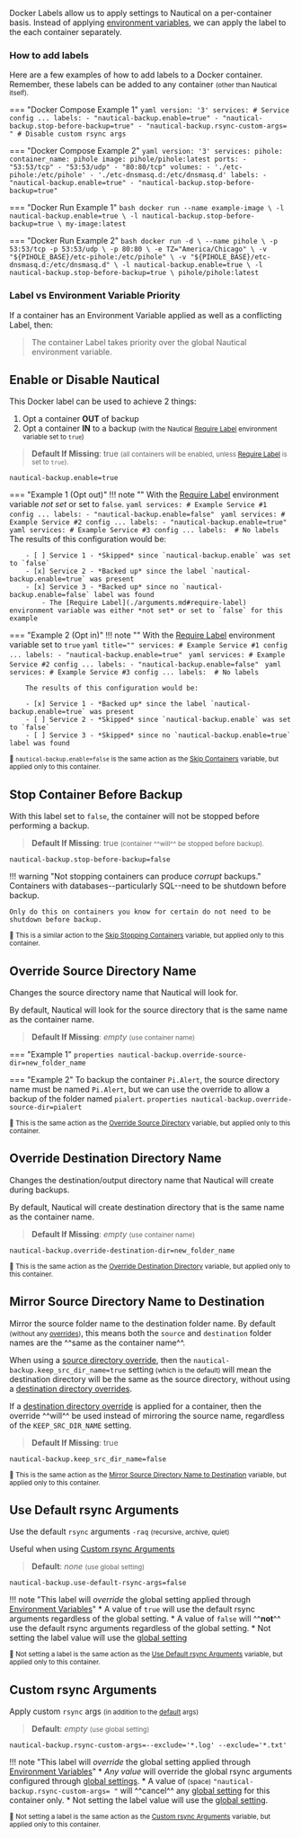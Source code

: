 Docker Labels allow us to apply settings to Nautical on a per-container basis. Instead of applying [environment variables](./arguments.md), we can apply the label to the each container separately.

### How to add labels

Here are a few examples of how to add labels to a Docker container.
Remember, these labels can be added to any container <small> (other than Nautical itself).</small>

=== "Docker Compose Example 1"
    ```yaml
    version: '3'
    services:
      # Service config ...
      labels:
        - "nautical-backup.enable=true"
        - "nautical-backup.stop-before-backup=true"
        - "nautical-backup.rsync-custom-args= " # Disable custom rsync args
    ```

=== "Docker Compose Example 2"
    ```yaml
    version: '3'
    services:
      pihole:
        container_name: pihole
        image: pihole/pihole:latest
        ports:
          - "53:53/tcp"
          - "53:53/udp"
          - "80:80/tcp"
        volumes:
          - './etc-pihole:/etc/pihole'
          - './etc-dnsmasq.d:/etc/dnsmasq.d'
        labels:
          - "nautical-backup.enable=true"
          - "nautical-backup.stop-before-backup=true"
    ```

=== "Docker Run Example 1"
    ```bash
    docker run --name example-image \
    -l nautical-backup.enable=true \
    -l nautical-backup.stop-before-backup=true \
    my-image:latest
    ```

=== "Docker Run Example 2"
    ```bash
    docker run -d \
      --name pihole \
      -p 53:53/tcp -p 53:53/udp \
      -p 80:80 \
      -e TZ="America/Chicago" \
      -v "${PIHOLE_BASE}/etc-pihole:/etc/pihole" \
      -v "${PIHOLE_BASE}/etc-dnsmasq.d:/etc/dnsmasq.d" \
      -l nautical-backup.enable=true \
      -l nautical-backup.stop-before-backup=true \
      pihole/pihole:latest
    ```

### Label vs Environment Variable Priority
If a container has an Environment Variable applied as well as a conflicting Label, then:
> The container Label takes priority over the global Nautical environment variable.

## Enable or Disable Nautical
This Docker label can be used to achieve 2 things:

1. Opt a container **OUT** of backup
1. Opt a container **IN** to a backup <small>(with the Nautical [Require Label](./arguments.md#require-label) environment variable set to `true`)</small>

> **Default If Missing**: true <small> (all containers will be enabled, unless [Require Label](./arguments.md#require-label) is set to `true`).</small>

```properties
nautical-backup.enable=true
```

=== "Example 1 (Opt out)"
    !!! note ""
        With the [Require Label](./arguments.md#require-label) environment variable *not set* or set to `false`.
        ```yaml
        services: # Example Service #1 config ...
          labels:
            - "nautical-backup.enable=false"
        ```
        ```yaml
        services: # Example Service #2 config ...
          labels:
            - "nautical-backup.enable=true"
        ```
        ```yaml
        services: # Example Service #3 config ...
          labels: 
            # No labels
        ```
        The results of this configuration would be:

        - [ ] Service 1 - *Skipped* since `nautical-backup.enable` was set to `false`
        - [x] Service 2 - *Backed up* since the label `nautical-backup.enable=true` was present
        - [x] Service 3 - *Backed up* since no `nautical-backup.enable=false` label was found
            - The [Require Label](./arguments.md#require-label) environment variable was either *not set* or set to `false` for this example


=== "Example 2 (Opt in)"
    !!! note ""
        With the [Require Label](./arguments.md#require-label) environment variable set to `true`
        ```yaml title=""
        services: # Example Service #1 config ...
          labels:
            - "nautical-backup.enable=true"
        ```
        ```yaml
        services: # Example Service #2 config ...
          labels:
            - "nautical-backup.enable=false"
        ```
        ```yaml
        services: # Example Service #3 config ...
          labels: 
            # No labels
        ```

        The results of this configuration would be:

        - [x] Service 1 - *Backed up* since the label `nautical-backup.enable=true` was present
        - [ ] Service 2 - *Skipped* since `nautical-backup.enable` was set to `false`
        - [ ] Service 3 - *Skipped* since no `nautical-backup.enable=true` label was found
        
<small>🔄 `nautical-backup.enable=false` is the same action as the [Skip Containers](./arguments.md#skip-containers) variable, but applied only to this container.</small>


## Stop Container Before Backup

With this label set to `false`, the container will not be stopped before performing a backup.

> **Default If Missing**: true <small> (container ^^will^^ be stopped before backup).</small>

```properties
nautical-backup.stop-before-backup=false
```

!!! warning "Not stopping containers can produce *corrupt* backups."
    Containers with databases--particularly SQL--need to be shutdown before backup.

    Only do this on containers you know for certain do not need to be shutdown before backup.

<small>🔄 This is a similar action to the [Skip Stopping Containers](./arguments.md#skip-stopping-containers) variable, but applied only to this container.</small>

## Override Source Directory Name

Changes the source directory name that Nautical will look for.

By default, Nautical will look for the source directory that is the same name as the container name.

> **Default If Missing**: *empty* <small>(use container name)</small>

=== "Example 1"
    ```properties
    nautical-backup.override-source-dir=new_folder_name
    ```

=== "Example 2"
    To backup the container `Pi.Alert`, the source directory name must be named `Pi.Alert`, but we can use the override to allow a backup of the folder named `pialert`.
    ```properties
    nautical-backup.override-source-dir=pialert
    ```

<small>🔄 This is the same action as the [Override Source Directory](./arguments.md#override-source-directory) variable, but applied only to this container.</small>

## Override Destination Directory Name
Changes the destination/output directory name that Nautical will create during backups.

By default, Nautical will create destination directory that is the same name as the container name.

> **Default If Missing**: *empty* <small>(use container name)</small>

```properties
nautical-backup.override-destination-dir=new_folder_name
```

<small>🔄 This is the same action as the [Override Destination Directory](./arguments.md#override-destination-directory) variable, but applied only to this container.</small>

## Mirror Source Directory Name to Destination
Mirror the source folder name to the destination folder name. By default <small>(without any [overrides](#override-source-directory-name))</small>, this means both the `source` and `destination` folder names are the ^^same as the container name^^.

When using a [source directory override](#override-source-directory-name), then the `nautical-backup.keep_src_dir_name=true` setting<small> (which is the default) </small>will mean the destination directory will be the same as the source directory, without using a [destination directory overrides](#override-destination-directory-name).

If a [destination directory override](#override-destination-directory-name) is applied for a container, then the override ^^will^^ be used instead of mirroring the source name, regardless of the `KEEP_SRC_DIR_NAME` setting. 

> **Default If Missing**: true

```properties
nautical-backup.keep_src_dir_name=false
```

<small>🔄 This is the same action as the [Mirror Source Directory Name to Destination](./arguments.md#mirror-source-directory-name-to-destination) variable, but applied only to this container.</small>

## Use Default rsync Arguments
Use the default `rsync` arguments `-raq` <small>(recursive, archive, quiet)</small>

Useful when using [Custom rsync Arguments](#custom-rsync-arguments)

> **Default**: *none* <small>(use global setting)</small>

```properties
nautical-backup.use-default-rsync-args=false
```

!!! note "This label will *override* the global setting applied through [Environment Variables](./arguments.md)"
    * A value of `true` will use the default rsync arguments regardless of the global setting.
    * A value of `false` will ^^**not**^^ use the default rsync arguments regardless of the global setting.
    * Not setting the label value will use the [global setting](./arguments.md#custom-rsync-arguments)

<small>🔄 Not setting a label is the same action as the [Use Default rsync Arguments](./arguments.md#use-default-rsync-arguments) variable, but applied only to this container.</small>

## Custom rsync Arguments
Apply custom `rsync` args <small>(in addition to the [default](#use-default-rsync-arguments) args)</small>

> **Default**: *empty* <small>(use global setting)</small>

```properties
nautical-backup.rsync-custom-args=--exclude='*.log' --exclude='*.txt'
```

!!! note "This label will *override* the global setting applied through [Environment Variables](./arguments.md)"
    * *Any value* will override the global rsync arguments configured through [global settings](./arguments.md#custom-rsync-arguments).
    * A value of <small>(space)</small> `"nautical-backup.rsync-custom-args= "` will ^^cancel^^ any [global setting](./arguments.md#custom-rsync-arguments) for this container only.
    * Not setting the label value will use the [global setting](./arguments.md#custom-rsync-arguments).

<small>🔄 Not setting a label is the same action as the [Custom rsync Arguments](./arguments.md#custom-rsync-arguments) variable, but applied only to this container.</small>